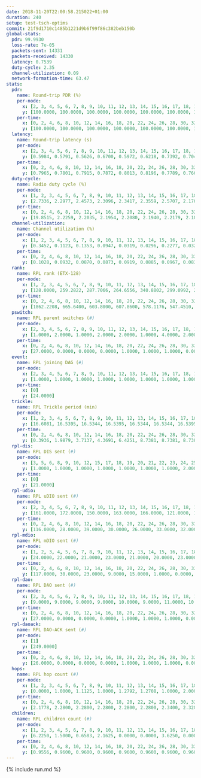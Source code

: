 ```yaml
---
date: 2018-11-20T22:00:58.215022+01:00
duration: 240
setup: test-tsch-optims
commit: 21f9d1710c1485b1221d9b6f99f86c382beb150b
global-stats:
  pdr: 99.9930
  loss-rate: 7e-05
  packets-sent: 14331
  packets-received: 14330
  latency: 0.7539
  duty-cycle: 2.35
  channel-utilization: 0.09
  network-formation-time: 63.47
stats:
  pdr:
    name: Round-trip PDR (%)
    per-node:
      x: [2, 3, 4, 5, 6, 7, 8, 9, 10, 11, 12, 13, 14, 15, 16, 17, 18, 19, 20, 21, 22, 23, 24, 25]
      y: [100.0000, 100.0000, 100.0000, 100.0000, 100.0000, 100.0000, 100.0000, 100.0000, 100.0000, 100.0000, 100.0000, 100.0000, 100.0000, 100.0000, 100.0000, 100.0000, 100.0000, 100.0000, 100.0000, 100.0000, 100.0000, 100.0000, 100.0000, 99.8227]
    per-time:
      x: [0, 2, 4, 6, 8, 10, 12, 14, 16, 18, 20, 22, 24, 26, 28, 30, 32, 34, 36, 38, 40, 42, 44, 46, 48, 50, 52, 54, 56, 58, 60, 62, 64, 66, 68, 70, 72, 74, 76, 78, 80, 82, 84, 86, 88, 90, 92, 94, 96, 98, 100, 102, 104, 106, 108, 110, 112, 114, 116, 118, 120, 122, 124, 126, 128, 130, 132, 134, 136, 138, 140, 142, 144, 146, 148, 150, 152, 154, 156, 158, 160, 162, 164, 166, 168, 170, 172, 174, 176, 178, 180, 182, 184, 186, 188, 190, 192, 194, 196, 198, 200, 202, 204, 206, 208, 210, 212, 214, 216, 218, 220, 222, 224, 226, 228, 230, 232, 234, 236, 238]
      y: [100.0000, 100.0000, 100.0000, 100.0000, 100.0000, 100.0000, 100.0000, 100.0000, 100.0000, 100.0000, 100.0000, 100.0000, 100.0000, 100.0000, 99.1667, 100.0000, 100.0000, 100.0000, 100.0000, 100.0000, 100.0000, 100.0000, 100.0000, 100.0000, 100.0000, 100.0000, 100.0000, 100.0000, 100.0000, 100.0000, 100.0000, 100.0000, 100.0000, 100.0000, 100.0000, 100.0000, 100.0000, 100.0000, 100.0000, 100.0000, 100.0000, 100.0000, 100.0000, 100.0000, 100.0000, 100.0000, 100.0000, 100.0000, 100.0000, 100.0000, 100.0000, 100.0000, 100.0000, 100.0000, 100.0000, 100.0000, 100.0000, 100.0000, 100.0000, 100.0000, 100.0000, 100.0000, 100.0000, 100.0000, 100.0000, 100.0000, 100.0000, 100.0000, 100.0000, 100.0000, 100.0000, 100.0000, 100.0000, 100.0000, 100.0000, 100.0000, 100.0000, 100.0000, 100.0000, 100.0000, 100.0000, 100.0000, 100.0000, 100.0000, 100.0000, 100.0000, 100.0000, 100.0000, 100.0000, 100.0000, 100.0000, 100.0000, 100.0000, 100.0000, 100.0000, 100.0000, 100.0000, 100.0000, 100.0000, 100.0000, 100.0000, 100.0000, 100.0000, 100.0000, 100.0000, 100.0000, 100.0000, 100.0000, 100.0000, 100.0000, 100.0000, 100.0000, 100.0000, 100.0000, 100.0000, 100.0000, 100.0000, 100.0000, 100.0000, 100.0000]
  latency:
    name: Round-trip latency (s)
    per-node:
      x: [2, 3, 4, 5, 6, 7, 8, 9, 10, 11, 12, 13, 14, 15, 16, 17, 18, 19, 20, 21, 22, 23, 24, 25]
      y: [0.5984, 0.5791, 0.5626, 0.6700, 0.5972, 0.6218, 0.7392, 0.7042, 0.6611, 0.7267, 0.6215, 0.7589, 0.7423, 0.7840, 0.7890, 0.7359, 0.8158, 0.8233, 0.8711, 0.9085, 0.8752, 0.9719, 0.9972, 0.9449]
    per-time:
      x: [0, 2, 4, 6, 8, 10, 12, 14, 16, 18, 20, 22, 24, 26, 28, 30, 32, 34, 36, 38, 40, 42, 44, 46, 48, 50, 52, 54, 56, 58, 60, 62, 64, 66, 68, 70, 72, 74, 76, 78, 80, 82, 84, 86, 88, 90, 92, 94, 96, 98, 100, 102, 104, 106, 108, 110, 112, 114, 116, 118, 120, 122, 124, 126, 128, 130, 132, 134, 136, 138, 140, 142, 144, 146, 148, 150, 152, 154, 156, 158, 160, 162, 164, 166, 168, 170, 172, 174, 176, 178, 180, 182, 184, 186, 188, 190, 192, 194, 196, 198, 200, 202, 204, 206, 208, 210, 212, 214, 216, 218, 220, 222, 224, 226, 228, 230, 232, 234, 236, 238]
      y: [0.7965, 0.7801, 0.7915, 0.7872, 0.8013, 0.8196, 0.7789, 0.7665, 0.7761, 0.7851, 0.7965, 0.8008, 0.8135, 0.8225, 0.8391, 0.8075, 0.8083, 0.8053, 0.8155, 0.8115, 0.7984, 0.7848, 0.7827, 0.7986, 0.7898, 0.7915, 0.7829, 0.7975, 0.7907, 0.7693, 0.7767, 0.7581, 0.7619, 0.7549, 0.7554, 0.7364, 0.7590, 0.7443, 0.7502, 0.7660, 0.7490, 0.7663, 0.7416, 0.7499, 0.7497, 0.7516, 0.7196, 0.7362, 0.7423, 0.7452, 0.7413, 0.7691, 0.7412, 0.7416, 0.7338, 0.7400, 0.7470, 0.7741, 0.7572, 0.7778, 0.7735, 0.7505, 0.7669, 0.7683, 0.7677, 0.7552, 0.7584, 0.7617, 0.7549, 0.7424, 0.7506, 0.7495, 0.7543, 0.7349, 0.7516, 0.7623, 0.7429, 0.7391, 0.7427, 0.7565, 0.7386, 0.7730, 0.7400, 0.7446, 0.7541, 0.7171, 0.7377, 0.7267, 0.7197, 0.7441, 0.7297, 0.7447, 0.7563, 0.7489, 0.7519, 0.7318, 0.7181, 0.7239, 0.7327, 0.7235, 0.7113, 0.7176, 0.7215, 0.7351, 0.7184, 0.7001, 0.7021, 0.6974, 0.7178, 0.6931, 0.7154, 0.7133, 0.7131, 0.7140, 0.6932, 0.6889, 0.7103, 0.7075, 0.6991, 0.7077]
  duty-cycle:
    name: Radio duty cycle (%)
    per-node:
      x: [1, 2, 3, 4, 5, 6, 7, 8, 9, 10, 11, 12, 13, 14, 15, 16, 17, 18, 19, 20, 21, 22, 23, 24, 25]
      y: [2.7336, 2.2977, 2.4573, 2.3096, 2.3417, 2.3559, 2.5707, 2.1765, 2.1000, 2.1252, 2.1506, 2.4027, 2.4401, 2.2303, 2.3226, 2.3383, 2.4719, 2.4299, 2.3187, 2.3372, 2.2209, 2.3329, 2.2762, 2.3870, 2.2540]
    per-time:
      x: [0, 2, 4, 6, 8, 10, 12, 14, 16, 18, 20, 22, 24, 26, 28, 30, 32, 34, 36, 38, 40, 42, 44, 46, 48, 50, 52, 54, 56, 58, 60, 62, 64, 66, 68, 70, 72, 74, 76, 78, 80, 82, 84, 86, 88, 90, 92, 94, 96, 98, 100, 102, 104, 106, 108, 110, 112, 114, 116, 118, 120, 122, 124, 126, 128, 130, 132, 134, 136, 138, 140, 142, 144, 146, 148, 150, 152, 154, 156, 158, 160, 162, 164, 166, 168, 170, 172, 174, 176, 178, 180, 182, 184, 186, 188, 190, 192, 194, 196, 198, 200, 202, 204, 206, 208, 210, 212, 214, 216, 218, 220, 222, 224, 226, 228, 230, 232, 234, 236, 238, 240]
      y: [19.8515, 2.2259, 2.2035, 2.1954, 2.2080, 2.1940, 2.2179, 2.1857, 2.1958, 2.1868, 2.1912, 2.1908, 2.2139, 2.2035, 2.2834, 2.1936, 2.2185, 2.2068, 2.2088, 2.2214, 2.2078, 2.1995, 2.1831, 2.1925, 2.1999, 2.2028, 2.1984, 2.1994, 2.2037, 2.2011, 2.1809, 2.1892, 2.1999, 2.1744, 2.1776, 2.1653, 2.1824, 2.1714, 2.1814, 2.1785, 2.1731, 2.1666, 2.1813, 2.1922, 2.1780, 2.1720, 2.1733, 2.1695, 2.1818, 2.1806, 2.1810, 2.1783, 2.1911, 2.1788, 2.1606, 2.1781, 2.1712, 2.1956, 2.5356, 2.3248, 2.4475, 2.2006, 2.1881, 2.1874, 2.1882, 2.1789, 2.1919, 2.1736, 2.1705, 2.1782, 2.1727, 2.1891, 2.1756, 2.1656, 2.1754, 2.1835, 2.1856, 2.1717, 2.1869, 2.1679, 2.1742, 2.1777, 2.1733, 2.1651, 2.1849, 2.1749, 2.1692, 2.1656, 2.1469, 2.1664, 2.1543, 2.1722, 2.1754, 2.1764, 2.1935, 2.1785, 2.1502, 2.1743, 2.1564, 2.1695, 2.1773, 2.1492, 2.1654, 2.1900, 2.1805, 2.1594, 2.1434, 2.1522, 2.1595, 2.1617, 2.1664, 2.1565, 2.1646, 2.1819, 2.1529, 2.1526, 2.1540, 2.1713, 2.1585, 2.1658, null]
  channel-utilization:
    name: Channel utilization (%)
    per-node:
      x: [1, 2, 3, 4, 5, 6, 7, 8, 9, 10, 11, 12, 13, 14, 15, 16, 17, 18, 19, 20, 21, 22, 23, 24, 25]
      y: [0.3452, 0.1123, 0.1353, 0.0947, 0.0319, 0.0296, 0.2277, 0.0321, 0.0382, 0.0369, 0.0334, 0.1164, 0.0767, 0.0367, 0.0500, 0.1082, 0.1767, 0.1005, 0.0368, 0.0843, 0.0337, 0.0412, 0.0359, 0.0315, 0.0313]
    per-time:
      x: [0, 2, 4, 6, 8, 10, 12, 14, 16, 18, 20, 22, 24, 26, 28, 30, 32, 34, 36, 38, 40, 42, 44, 46, 48, 50, 52, 54, 56, 58, 60, 62, 64, 66, 68, 70, 72, 74, 76, 78, 80, 82, 84, 86, 88, 90, 92, 94, 96, 98, 100, 102, 104, 106, 108, 110, 112, 114, 116, 118, 120, 122, 124, 126, 128, 130, 132, 134, 136, 138, 140, 142, 144, 146, 148, 150, 152, 154, 156, 158, 160, 162, 164, 166, 168, 170, 172, 174, 176, 178, 180, 182, 184, 186, 188, 190, 192, 194, 196, 198, 200, 202, 204, 206, 208, 210, 212, 214, 216, 218, 220, 222, 224, 226, 228, 230, 232, 234, 236, 238, 240]
      y: [0.1028, 0.0932, 0.0870, 0.0873, 0.0919, 0.0885, 0.0967, 0.0832, 0.0848, 0.0878, 0.0869, 0.0879, 0.0965, 0.0877, 0.1169, 0.0872, 0.0949, 0.0914, 0.0931, 0.0984, 0.0923, 0.0890, 0.0820, 0.0840, 0.0885, 0.0892, 0.0864, 0.0881, 0.0897, 0.0884, 0.0813, 0.0837, 0.0869, 0.0786, 0.0789, 0.0769, 0.0801, 0.0801, 0.0817, 0.0806, 0.0781, 0.0771, 0.0826, 0.0823, 0.0805, 0.0784, 0.0795, 0.0780, 0.0806, 0.0796, 0.0799, 0.0801, 0.0852, 0.0810, 0.0742, 0.0795, 0.0786, 0.0870, 0.1688, 0.0459, 0.0987, 0.0859, 0.0847, 0.0838, 0.0855, 0.0807, 0.0856, 0.0829, 0.0789, 0.0808, 0.0800, 0.0846, 0.0790, 0.0760, 0.0790, 0.0803, 0.0824, 0.0779, 0.0814, 0.0764, 0.0803, 0.0817, 0.0802, 0.0770, 0.0838, 0.0791, 0.0794, 0.0786, 0.0714, 0.0778, 0.0756, 0.0804, 0.0794, 0.0805, 0.0850, 0.0819, 0.0726, 0.0800, 0.0733, 0.0778, 0.0810, 0.0713, 0.0754, 0.0851, 0.0791, 0.0754, 0.0699, 0.0744, 0.0747, 0.0766, 0.0768, 0.0730, 0.0763, 0.0836, 0.0736, 0.0724, 0.0735, 0.0799, 0.0746, 0.0765, null]
  rank:
    name: RPL rank (ETX-128)
    per-node:
      x: [1, 2, 3, 4, 5, 6, 7, 8, 9, 10, 11, 12, 13, 14, 15, 16, 17, 18, 19, 20, 21, 22, 23, 24, 25]
      y: [128.0000, 259.2822, 287.7066, 264.6556, 340.8802, 299.0992, 282.6722, 420.1230, 435.9959, 417.2090, 461.1909, 348.0785, 417.9421, 520.9469, 517.0864, 535.1255, 463.9712, 598.0926, 640.7202, 659.1818, 734.0201, 973.6776, 786.2024, 809.8320, 809.4560]
    per-time:
      x: [0, 2, 4, 6, 8, 10, 12, 14, 16, 18, 20, 22, 24, 26, 28, 30, 32, 34, 36, 38, 40, 42, 44, 46, 48, 50, 52, 54, 56, 58, 60, 62, 64, 66, 68, 70, 72, 74, 76, 78, 80, 82, 84, 86, 88, 90, 92, 94, 96, 98, 100, 102, 104, 106, 108, 110, 112, 114, 116, 118, 120, 122, 124, 126, 128, 130, 132, 134, 136, 138, 140, 142, 144, 146, 148, 150, 152, 154, 156, 158, 160, 162, 164, 166, 168, 170, 172, 174, 176, 178, 180, 182, 184, 186, 188, 190, 192, 194, 196, 198, 200, 202, 204, 206, 208, 210, 212, 214, 216, 218, 220, 222, 224, 226, 228, 230, 232, 234, 236, 238, 240]
      y: [1862.2208, 665.6400, 603.8000, 607.8600, 578.1176, 547.4510, 514.9216, 503.5800, 494.8800, 490.5600, 497.6000, 501.2000, 534.8269, 553.3922, 599.5400, 606.7200, 602.7600, 614.3529, 615.0196, 589.0769, 573.6538, 567.0400, 571.1600, 568.6863, 552.3200, 547.5490, 522.9600, 548.5385, 534.6200, 531.2600, 539.8824, 504.1923, 482.9623, 470.6275, 475.9400, 476.1800, 476.3137, 480.2600, 481.0000, 465.9216, 460.3400, 460.1000, 465.7000, 459.1800, 464.5600, 475.6667, 474.0196, 492.8800, 484.4400, 491.2549, 486.8200, 490.9608, 512.5490, 498.7000, 499.7647, 497.2400, 499.4200, 509.9434, 611.5311, 577.2474, 564.0560, 526.2584, 509.2800, 503.1400, 518.2642, 522.1538, 511.4151, 487.8039, 481.4800, 477.2600, 477.4902, 469.5849, 457.1200, 451.6471, 435.6078, 452.6400, 461.2400, 453.6600, 450.1200, 437.2800, 450.4706, 455.8846, 441.0980, 437.5600, 437.5200, 437.0000, 448.5200, 443.4200, 443.0400, 440.8200, 446.0800, 448.8431, 434.7600, 433.3922, 436.1176, 425.3600, 428.4800, 426.5600, 429.1176, 431.3000, 438.0600, 436.3333, 438.0800, 428.1923, 426.5000, 429.4314, 419.6000, 414.9608, 405.7400, 405.4800, 415.0400, 436.5800, 433.2400, 438.6863, 422.6800, 417.8600, 417.8654, 411.4800, 414.2400, 415.6200, null]
  pswitch:
    name: RPL parent switches (#)
    per-node:
      x: [2, 3, 4, 5, 6, 7, 8, 9, 10, 11, 12, 13, 14, 15, 16, 17, 18, 19, 20, 21, 22, 23, 24, 25]
      y: [1.0000, 2.0000, 1.0000, 2.0000, 2.0000, 1.0000, 4.0000, 2.0000, 4.0000, 1.0000, 2.0000, 2.0000, 5.0000, 3.0000, 7.0000, 3.0000, 9.0000, 3.0000, 2.0000, 9.0000, 5.0000, 7.0000, 10.0000, 10.0000]
    per-time:
      x: [0, 2, 4, 6, 8, 10, 12, 14, 16, 18, 20, 22, 24, 26, 28, 30, 32, 34, 36, 38, 40, 42, 44, 46, 48, 50, 52, 54, 56, 58, 60, 62, 64, 66, 68, 70, 72, 74, 76, 78, 80, 82, 84, 86, 88, 90, 92, 94, 96, 98, 100, 102, 104, 106, 108, 110, 112, 114, 116, 118, 120, 122, 124, 126, 128, 130, 132, 134, 136, 138, 140, 142, 144, 146, 148, 150, 152, 154, 156, 158, 160, 162, 164, 166, 168, 170, 172, 174, 176, 178, 180, 182, 184, 186, 188, 190, 192, 194, 196, 198, 200, 202, 204, 206, 208, 210, 212, 214, 216, 218, 220, 222, 224, 226, 228, 230, 232]
      y: [27.0000, 0.0000, 0.0000, 0.0000, 1.0000, 1.0000, 1.0000, 0.0000, 0.0000, 0.0000, 0.0000, 0.0000, 2.0000, 1.0000, 0.0000, 0.0000, 0.0000, 1.0000, 1.0000, 2.0000, 2.0000, 0.0000, 0.0000, 1.0000, 0.0000, 1.0000, 0.0000, 2.0000, 0.0000, 0.0000, 1.0000, 2.0000, 3.0000, 1.0000, 0.0000, 0.0000, 1.0000, 0.0000, 2.0000, 1.0000, 0.0000, 0.0000, 0.0000, 0.0000, 0.0000, 1.0000, 1.0000, 0.0000, 0.0000, 1.0000, 0.0000, 1.0000, 1.0000, 0.0000, 1.0000, 0.0000, 0.0000, 3.0000, 0.0000, 1.0000, 0.0000, 1.0000, 0.0000, 0.0000, 3.0000, 2.0000, 3.0000, 1.0000, 0.0000, 0.0000, 1.0000, 3.0000, 0.0000, 1.0000, 1.0000, 0.0000, 0.0000, 0.0000, 0.0000, 0.0000, 1.0000, 2.0000, 1.0000, 0.0000, 0.0000, 1.0000, 0.0000, 0.0000, 0.0000, 0.0000, 0.0000, 1.0000, 0.0000, 1.0000, 1.0000, 0.0000, 0.0000, 0.0000, 1.0000, 0.0000, 0.0000, 1.0000, 0.0000, 2.0000, 0.0000, 1.0000, 0.0000, 1.0000, 0.0000, 0.0000, 0.0000, 0.0000, 0.0000, 1.0000, 0.0000, 0.0000, 2.0000]
  event:
    name: RPL joining DAG (#)
    per-node:
      x: [2, 3, 4, 5, 6, 7, 8, 9, 10, 11, 12, 13, 14, 15, 16, 17, 18, 19, 20, 21, 22, 23, 24, 25]
      y: [1.0000, 1.0000, 1.0000, 1.0000, 1.0000, 1.0000, 1.0000, 1.0000, 1.0000, 1.0000, 1.0000, 1.0000, 1.0000, 1.0000, 1.0000, 1.0000, 1.0000, 1.0000, 1.0000, 1.0000, 1.0000, 1.0000, 1.0000, 1.0000]
    per-time:
      x: [0]
      y: [24.0000]
  trickle:
    name: RPL Trickle period (min)
    per-node:
      x: [1, 2, 3, 4, 5, 6, 7, 8, 9, 10, 11, 12, 13, 14, 15, 16, 17, 18, 19, 20, 21, 22, 23, 24, 25]
      y: [16.6081, 16.5395, 16.5344, 16.5395, 16.5344, 16.5344, 16.5395, 16.5510, 16.4624, 16.5421, 16.5304, 16.5434, 16.5434, 16.5548, 16.5306, 15.6389, 16.5472, 17.3154, 15.6277, 16.5076, 16.5534, 16.5384, 16.5128, 16.5036, 16.5244]
    per-time:
      x: [0, 2, 4, 6, 8, 10, 12, 14, 16, 18, 20, 22, 24, 26, 28, 30, 32, 34, 36, 38, 40, 42, 44, 46, 48, 50, 52, 54, 56, 58, 60, 62, 64, 66, 68, 70, 72, 74, 76, 78, 80, 82, 84, 86, 88, 90, 92, 94, 96, 98, 100, 102, 104, 106, 108, 110, 112, 114, 116, 118, 120, 122, 124, 126, 128, 130, 132, 134, 136, 138, 140, 142, 144, 146, 148, 150, 152, 154, 156, 158, 160, 162, 164, 166, 168, 170, 172, 174, 176, 178, 180, 182, 184, 186, 188, 190, 192, 194, 196, 198, 200, 202, 204, 206, 208, 210, 212, 214, 216, 218, 220, 222, 224, 226, 228, 230, 232, 234, 236, 238, 240]
      y: [0.3936, 1.9879, 3.7137, 4.3691, 6.4251, 8.7381, 8.7381, 8.7381, 8.7381, 17.3015, 17.4763, 17.4763, 16.4746, 16.2341, 16.2529, 16.4277, 16.4277, 16.7909, 16.7909, 16.6361, 16.8041, 17.1267, 17.4763, 17.4763, 17.4763, 17.4763, 17.4763, 17.4763, 17.4763, 17.4763, 17.4763, 17.4763, 17.4763, 17.4763, 17.4763, 17.4763, 17.4763, 17.4763, 17.4763, 17.4763, 17.4763, 17.4763, 17.4763, 17.4763, 17.4763, 17.4763, 17.4763, 17.4763, 17.4763, 17.4763, 17.4763, 17.4763, 17.4763, 17.4763, 17.4763, 17.4763, 17.4763, 17.4763, 17.4763, 17.4763, 17.4763, 17.4763, 17.4763, 17.4763, 17.4763, 17.4763, 17.4763, 17.4763, 17.4763, 17.4763, 17.4763, 17.4763, 17.4763, 17.4763, 17.4763, 17.4763, 17.4763, 17.4763, 17.4763, 17.4763, 17.4763, 17.4763, 17.4763, 17.4763, 17.4763, 17.4763, 17.4763, 17.4763, 17.4763, 17.4763, 17.4763, 17.4763, 17.4763, 17.4763, 17.4763, 17.4763, 17.4763, 17.4763, 17.4763, 17.4763, 17.4763, 17.4763, 17.4763, 17.4763, 17.4763, 17.4763, 17.4763, 17.4763, 17.4763, 17.4763, 17.4763, 17.4763, 17.4763, 17.4763, 17.4763, 17.4763, 17.4763, 17.4763, 17.4763, 17.4763, null]
  rpl-dis:
    name: RPL DIS sent (#)
    per-node:
      x: [3, 5, 6, 8, 9, 10, 12, 15, 17, 18, 19, 20, 21, 22, 23, 24, 25]
      y: [1.0000, 1.0000, 1.0000, 1.0000, 1.0000, 1.0000, 1.0000, 2.0000, 1.0000, 1.0000, 1.0000, 1.0000, 2.0000, 1.0000, 2.0000, 2.0000, 1.0000]
    per-time:
      x: [0]
      y: [21.0000]
  rpl-udio:
    name: RPL uDIO sent (#)
    per-node:
      x: [2, 3, 4, 5, 6, 7, 8, 9, 10, 11, 12, 13, 14, 15, 16, 17, 18, 19, 20, 21, 22, 23, 24, 25]
      y: [161.0000, 172.0000, 150.0000, 163.0000, 166.0000, 121.0000, 171.0000, 165.0000, 170.0000, 168.0000, 168.0000, 162.0000, 171.0000, 170.0000, 157.0000, 151.0000, 182.0000, 164.0000, 171.0000, 167.0000, 169.0000, 164.0000, 168.0000, 167.0000]
    per-time:
      x: [0, 2, 4, 6, 8, 10, 12, 14, 16, 18, 20, 22, 24, 26, 28, 30, 32, 34, 36, 38, 40, 42, 44, 46, 48, 50, 52, 54, 56, 58, 60, 62, 64, 66, 68, 70, 72, 74, 76, 78, 80, 82, 84, 86, 88, 90, 92, 94, 96, 98, 100, 102, 104, 106, 108, 110, 112, 114, 116, 118, 120, 122, 124, 126, 128, 130, 132, 134, 136, 138, 140, 142, 144, 146, 148, 150, 152, 154, 156, 158, 160, 162, 164, 166, 168, 170, 172, 174, 176, 178, 180, 182, 184, 186, 188, 190, 192, 194, 196, 198, 200, 202, 204, 206, 208, 210, 212, 214, 216, 218, 220, 222, 224, 226, 228, 230, 232, 234, 236, 238, 240]
      y: [116.0000, 28.0000, 39.0000, 30.0000, 26.0000, 33.0000, 32.0000, 32.0000, 30.0000, 32.0000, 32.0000, 32.0000, 34.0000, 34.0000, 38.0000, 32.0000, 33.0000, 30.0000, 29.0000, 32.0000, 27.0000, 27.0000, 34.0000, 28.0000, 28.0000, 33.0000, 31.0000, 34.0000, 29.0000, 30.0000, 33.0000, 34.0000, 32.0000, 31.0000, 28.0000, 36.0000, 32.0000, 30.0000, 35.0000, 33.0000, 30.0000, 29.0000, 33.0000, 29.0000, 27.0000, 36.0000, 31.0000, 33.0000, 31.0000, 30.0000, 29.0000, 32.0000, 34.0000, 30.0000, 34.0000, 27.0000, 35.0000, 26.0000, 42.0000, 34.0000, 36.0000, 33.0000, 35.0000, 27.0000, 29.0000, 35.0000, 34.0000, 27.0000, 36.0000, 31.0000, 34.0000, 30.0000, 30.0000, 32.0000, 32.0000, 37.0000, 31.0000, 34.0000, 30.0000, 32.0000, 34.0000, 31.0000, 30.0000, 29.0000, 38.0000, 32.0000, 31.0000, 38.0000, 36.0000, 26.0000, 35.0000, 31.0000, 34.0000, 31.0000, 33.0000, 30.0000, 34.0000, 30.0000, 30.0000, 39.0000, 35.0000, 32.0000, 36.0000, 32.0000, 32.0000, 38.0000, 33.0000, 34.0000, 33.0000, 29.0000, 34.0000, 32.0000, 35.0000, 34.0000, 30.0000, 32.0000, 34.0000, 34.0000, 28.0000, 33.0000, 0.0000]
  rpl-mdio:
    name: RPL mDIO sent (#)
    per-node:
      x: [1, 2, 3, 4, 5, 6, 7, 8, 9, 10, 11, 12, 13, 14, 15, 16, 17, 18, 19, 20, 21, 22, 23, 24, 25]
      y: [24.0000, 22.0000, 21.0000, 23.0000, 21.0000, 20.0000, 23.0000, 20.0000, 21.0000, 20.0000, 21.0000, 20.0000, 21.0000, 20.0000, 20.0000, 27.0000, 21.0000, 24.0000, 27.0000, 24.0000, 20.0000, 20.0000, 20.0000, 23.0000, 21.0000]
    per-time:
      x: [0, 2, 4, 6, 8, 10, 12, 14, 16, 18, 20, 22, 24, 26, 28, 30, 32, 34, 36, 38, 40, 42, 44, 46, 48, 50, 52, 54, 56, 58, 60, 62, 64, 66, 68, 70, 72, 74, 76, 78, 80, 82, 84, 86, 88, 90, 92, 94, 96, 98, 100, 102, 104, 106, 108, 110, 112, 114, 116, 118, 120, 122, 124, 126, 128, 130, 132, 134, 136, 138, 140, 142, 144, 146, 148, 150, 152, 154, 156, 158, 160, 162, 164, 166, 168, 170, 172, 174, 176, 178, 180, 182, 184, 186, 188, 190, 192, 194, 196, 198, 200, 202, 204, 206, 208, 210, 212, 214, 216, 218, 220, 222, 224, 226, 228, 230, 232, 234, 236, 238]
      y: [117.0000, 30.0000, 23.0000, 9.0000, 15.0000, 1.0000, 0.0000, 8.0000, 17.0000, 0.0000, 0.0000, 0.0000, 4.0000, 7.0000, 14.0000, 4.0000, 5.0000, 3.0000, 0.0000, 0.0000, 2.0000, 0.0000, 5.0000, 8.0000, 5.0000, 2.0000, 4.0000, 0.0000, 1.0000, 0.0000, 1.0000, 9.0000, 3.0000, 4.0000, 6.0000, 1.0000, 0.0000, 0.0000, 1.0000, 0.0000, 5.0000, 4.0000, 4.0000, 10.0000, 1.0000, 0.0000, 0.0000, 1.0000, 5.0000, 6.0000, 7.0000, 2.0000, 3.0000, 0.0000, 2.0000, 0.0000, 0.0000, 4.0000, 9.0000, 5.0000, 4.0000, 1.0000, 0.0000, 1.0000, 1.0000, 3.0000, 4.0000, 5.0000, 3.0000, 7.0000, 3.0000, 0.0000, 0.0000, 0.0000, 2.0000, 2.0000, 7.0000, 6.0000, 5.0000, 2.0000, 0.0000, 1.0000, 0.0000, 2.0000, 8.0000, 9.0000, 4.0000, 0.0000, 2.0000, 0.0000, 0.0000, 0.0000, 7.0000, 2.0000, 8.0000, 4.0000, 2.0000, 1.0000, 1.0000, 1.0000, 1.0000, 3.0000, 6.0000, 2.0000, 10.0000, 0.0000, 1.0000, 0.0000, 2.0000, 4.0000, 7.0000, 4.0000, 3.0000, 4.0000, 0.0000, 0.0000, 1.0000, 1.0000, 4.0000, 6.0000]
  rpl-dao:
    name: RPL DAO sent (#)
    per-node:
      x: [2, 3, 4, 5, 6, 7, 8, 9, 10, 11, 12, 13, 14, 15, 16, 17, 18, 19, 20, 21, 22, 23, 24, 25]
      y: [9.0000, 9.0000, 9.0000, 9.0000, 10.0000, 9.0000, 11.0000, 10.0000, 11.0000, 9.0000, 10.0000, 9.0000, 11.0000, 9.0000, 13.0000, 9.0000, 13.0000, 10.0000, 9.0000, 13.0000, 10.0000, 11.0000, 13.0000, 14.0000]
    per-time:
      x: [0, 2, 4, 6, 8, 10, 12, 14, 16, 18, 20, 22, 24, 26, 28, 30, 32, 34, 36, 38, 40, 42, 44, 46, 48, 50, 52, 54, 56, 58, 60, 62, 64, 66, 68, 70, 72, 74, 76, 78, 80, 82, 84, 86, 88, 90, 92, 94, 96, 98, 100, 102, 104, 106, 108, 110, 112, 114, 116, 118, 120, 122, 124, 126, 128, 130, 132, 134, 136, 138, 140, 142, 144, 146, 148, 150, 152, 154, 156, 158, 160, 162, 164, 166, 168, 170, 172, 174, 176, 178, 180, 182, 184, 186, 188, 190, 192, 194, 196, 198, 200, 202, 204, 206, 208, 210, 212, 214, 216, 218, 220, 222, 224, 226, 228, 230, 232, 234, 236]
      y: [27.0000, 0.0000, 0.0000, 0.0000, 1.0000, 1.0000, 1.0000, 0.0000, 0.0000, 0.0000, 0.0000, 0.0000, 2.0000, 1.0000, 19.0000, 0.0000, 0.0000, 1.0000, 1.0000, 3.0000, 2.0000, 0.0000, 0.0000, 1.0000, 0.0000, 1.0000, 0.0000, 3.0000, 12.0000, 1.0000, 1.0000, 2.0000, 5.0000, 3.0000, 0.0000, 1.0000, 1.0000, 0.0000, 3.0000, 2.0000, 0.0000, 1.0000, 3.0000, 6.0000, 0.0000, 1.0000, 5.0000, 1.0000, 3.0000, 1.0000, 1.0000, 1.0000, 3.0000, 0.0000, 1.0000, 1.0000, 1.0000, 10.0000, 1.0000, 1.0000, 4.0000, 2.0000, 3.0000, 0.0000, 3.0000, 2.0000, 3.0000, 2.0000, 0.0000, 1.0000, 2.0000, 8.0000, 1.0000, 1.0000, 3.0000, 1.0000, 1.0000, 1.0000, 1.0000, 1.0000, 2.0000, 4.0000, 1.0000, 0.0000, 1.0000, 4.0000, 4.0000, 0.0000, 2.0000, 2.0000, 0.0000, 3.0000, 1.0000, 2.0000, 3.0000, 3.0000, 0.0000, 0.0000, 1.0000, 3.0000, 4.0000, 2.0000, 2.0000, 3.0000, 1.0000, 3.0000, 0.0000, 3.0000, 2.0000, 1.0000, 0.0000, 0.0000, 1.0000, 3.0000, 3.0000, 3.0000, 2.0000, 4.0000, 1.0000]
  rpl-daoack:
    name: RPL DAO-ACK sent (#)
    per-node:
      x: [1]
      y: [249.0000]
    per-time:
      x: [0, 2, 4, 6, 8, 10, 12, 14, 16, 18, 20, 22, 24, 26, 28, 30, 32, 34, 36, 38, 40, 42, 44, 46, 48, 50, 52, 54, 56, 58, 60, 62, 64, 66, 68, 70, 72, 74, 76, 78, 80, 82, 84, 86, 88, 90, 92, 94, 96, 98, 100, 102, 104, 106, 108, 110, 112, 114, 116, 118, 120, 122, 124, 126, 128, 130, 132, 134, 136, 138, 140, 142, 144, 146, 148, 150, 152, 154, 156, 158, 160, 162, 164, 166, 168, 170, 172, 174, 176, 178, 180, 182, 184, 186, 188, 190, 192, 194, 196, 198, 200, 202, 204, 206, 208, 210, 212, 214, 216, 218, 220, 222, 224, 226, 228, 230, 232, 234, 236]
      y: [26.0000, 0.0000, 0.0000, 0.0000, 1.0000, 1.0000, 1.0000, 0.0000, 0.0000, 0.0000, 0.0000, 0.0000, 2.0000, 1.0000, 19.0000, 0.0000, 0.0000, 1.0000, 1.0000, 4.0000, 1.0000, 0.0000, 0.0000, 1.0000, 0.0000, 1.0000, 0.0000, 3.0000, 12.0000, 1.0000, 1.0000, 2.0000, 5.0000, 3.0000, 0.0000, 1.0000, 1.0000, 0.0000, 3.0000, 2.0000, 0.0000, 1.0000, 3.0000, 6.0000, 0.0000, 1.0000, 5.0000, 2.0000, 2.0000, 1.0000, 1.0000, 1.0000, 3.0000, 0.0000, 1.0000, 1.0000, 1.0000, 10.0000, 1.0000, 1.0000, 4.0000, 2.0000, 3.0000, 0.0000, 3.0000, 2.0000, 3.0000, 2.0000, 0.0000, 1.0000, 2.0000, 8.0000, 1.0000, 1.0000, 3.0000, 1.0000, 1.0000, 1.0000, 1.0000, 1.0000, 2.0000, 4.0000, 1.0000, 0.0000, 1.0000, 4.0000, 4.0000, 0.0000, 2.0000, 2.0000, 0.0000, 3.0000, 1.0000, 2.0000, 3.0000, 3.0000, 0.0000, 0.0000, 1.0000, 3.0000, 4.0000, 2.0000, 2.0000, 3.0000, 1.0000, 3.0000, 0.0000, 3.0000, 2.0000, 1.0000, 0.0000, 0.0000, 0.0000, 4.0000, 3.0000, 3.0000, 2.0000, 4.0000, 1.0000]
  hops:
    name: RPL hop count (#)
    per-node:
      x: [1, 2, 3, 4, 5, 6, 7, 8, 9, 10, 11, 12, 13, 14, 15, 16, 17, 18, 19, 20, 21, 22, 23, 24, 25]
      y: [0.0000, 1.0000, 1.1125, 1.0000, 1.2792, 1.2708, 1.0000, 2.0000, 2.0000, 1.8500, 2.0000, 1.2625, 2.0000, 2.4042, 2.2929, 2.4292, 2.0000, 2.9375, 3.0586, 3.0000, 3.4100, 3.4310, 3.9042, 4.0628, 3.9667]
    per-time:
      x: [0, 2, 4, 6, 8, 10, 12, 14, 16, 18, 20, 22, 24, 26, 28, 30, 32, 34, 36, 38, 40, 42, 44, 46, 48, 50, 52, 54, 56, 58, 60, 62, 64, 66, 68, 70, 72, 74, 76, 78, 80, 82, 84, 86, 88, 90, 92, 94, 96, 98, 100, 102, 104, 106, 108, 110, 112, 114, 116, 118, 120, 122, 124, 126, 128, 130, 132, 134, 136, 138, 140, 142, 144, 146, 148, 150, 152, 154, 156, 158, 160, 162, 164, 166, 168, 170, 172, 174, 176, 178, 180, 182, 184, 186, 188, 190, 192, 194, 196, 198, 200, 202, 204, 206, 208, 210, 212, 214, 216, 218, 220, 222, 224, 226, 228, 230, 232, 234, 236, 238]
      y: [2.1778, 2.2800, 2.2800, 2.2800, 2.2800, 2.2800, 2.3400, 2.3200, 2.3200, 2.3200, 2.3200, 2.3200, 2.4200, 2.5000, 2.4800, 2.4800, 2.4800, 2.4800, 2.4400, 2.4200, 2.4400, 2.4000, 2.4000, 2.4000, 2.3200, 2.3200, 2.3200, 2.3200, 2.3200, 2.3200, 2.3200, 2.3000, 2.2200, 2.1800, 2.1600, 2.1600, 2.1600, 2.1600, 2.1400, 2.1600, 2.1600, 2.1600, 2.1600, 2.1600, 2.1600, 2.1600, 2.1600, 2.1600, 2.1600, 2.1600, 2.1600, 2.1600, 2.1600, 2.1600, 2.1600, 2.1600, 2.1600, 2.2200, 2.2400, 2.2400, 2.2400, 2.2200, 2.2000, 2.2000, 2.1000, 2.0800, 2.0800, 2.0800, 2.0800, 2.0800, 2.0800, 2.1600, 2.2000, 2.1800, 2.1600, 2.1600, 2.1600, 2.1600, 2.1600, 2.1600, 2.1600, 2.1600, 2.1400, 2.1200, 2.1200, 2.1200, 2.1200, 2.1200, 2.1200, 2.1200, 2.1200, 2.1400, 2.1600, 2.1600, 2.1600, 2.1600, 2.1600, 2.1600, 2.1000, 2.0400, 2.0400, 2.0400, 2.0400, 2.0200, 2.0400, 2.0200, 2.0000, 2.0200, 2.0400, 2.0400, 2.0400, 2.0400, 2.0400, 2.0000, 2.0000, 2.0000, 2.0200, 2.0400, 2.0400, 2.0400]
  children:
    name: RPL children count (#)
    per-node:
      x: [1, 2, 3, 4, 5, 6, 7, 8, 9, 10, 11, 12, 13, 14, 15, 16, 17, 18, 19, 20, 21, 22, 23, 24, 25]
      y: [6.2250, 1.5000, 0.6583, 2.1625, 0.0000, 0.0000, 3.6250, 0.0000, 0.1667, 0.1125, 0.0000, 1.0250, 0.5833, 0.0542, 0.4435, 2.0375, 1.8875, 1.3917, 0.1004, 1.5750, 0.0251, 0.2845, 0.1250, 0.0000, 0.0000]
    per-time:
      x: [0, 2, 4, 6, 8, 10, 12, 14, 16, 18, 20, 22, 24, 26, 28, 30, 32, 34, 36, 38, 40, 42, 44, 46, 48, 50, 52, 54, 56, 58, 60, 62, 64, 66, 68, 70, 72, 74, 76, 78, 80, 82, 84, 86, 88, 90, 92, 94, 96, 98, 100, 102, 104, 106, 108, 110, 112, 114, 116, 118, 120, 122, 124, 126, 128, 130, 132, 134, 136, 138, 140, 142, 144, 146, 148, 150, 152, 154, 156, 158, 160, 162, 164, 166, 168, 170, 172, 174, 176, 178, 180, 182, 184, 186, 188, 190, 192, 194, 196, 198, 200, 202, 204, 206, 208, 210, 212, 214, 216, 218, 220, 222, 224, 226, 228, 230, 232, 234, 236, 238]
      y: [0.9556, 0.9600, 0.9600, 0.9600, 0.9600, 0.9600, 0.9600, 0.9600, 0.9600, 0.9600, 0.9600, 0.9600, 0.9600, 0.9600, 0.9600, 0.9600, 0.9600, 0.9600, 0.9600, 0.9600, 0.9600, 0.9600, 0.9600, 0.9600, 0.9600, 0.9600, 0.9600, 0.9600, 0.9600, 0.9600, 0.9600, 0.9600, 0.9600, 0.9600, 0.9600, 0.9600, 0.9600, 0.9600, 0.9600, 0.9600, 0.9600, 0.9600, 0.9600, 0.9600, 0.9600, 0.9600, 0.9600, 0.9600, 0.9600, 0.9600, 0.9600, 0.9600, 0.9600, 0.9600, 0.9600, 0.9600, 0.9600, 0.9600, 0.9600, 0.9600, 0.9600, 0.9600, 0.9600, 0.9600, 0.9600, 0.9600, 0.9600, 0.9600, 0.9600, 0.9600, 0.9600, 0.9600, 0.9600, 0.9600, 0.9600, 0.9600, 0.9600, 0.9600, 0.9600, 0.9600, 0.9600, 0.9600, 0.9600, 0.9600, 0.9600, 0.9600, 0.9600, 0.9600, 0.9600, 0.9600, 0.9600, 0.9600, 0.9600, 0.9600, 0.9600, 0.9600, 0.9600, 0.9600, 0.9600, 0.9600, 0.9600, 0.9600, 0.9600, 0.9600, 0.9600, 0.9600, 0.9600, 0.9600, 0.9600, 0.9600, 0.9600, 0.9600, 0.9600, 0.9600, 0.9600, 0.9600, 0.9600, 0.9600, 0.9600, 0.9600]
---
```


{% include run.md %}
